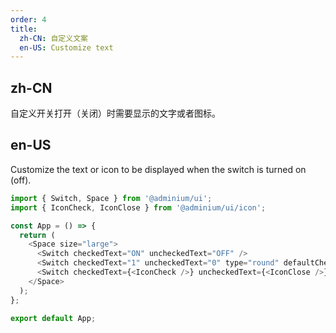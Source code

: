 ```yaml
---
order: 4
title:
  zh-CN: 自定义文案
  en-US: Customize text
---
```


## zh-CN

自定义开关打开（关闭）时需要显示的文字或者图标。

## en-US

Customize the text or icon to be displayed when the switch is turned on (off).

```js
import { Switch, Space } from '@adminium/ui';
import { IconCheck, IconClose } from '@adminium/ui/icon';

const App = () => {
  return (
    <Space size="large">
      <Switch checkedText="ON" uncheckedText="OFF" />
      <Switch checkedText="1" uncheckedText="0" type="round" defaultChecked />
      <Switch checkedText={<IconCheck />} uncheckedText={<IconClose />} defaultChecked />
    </Space>
  );
};

export default App;
```
